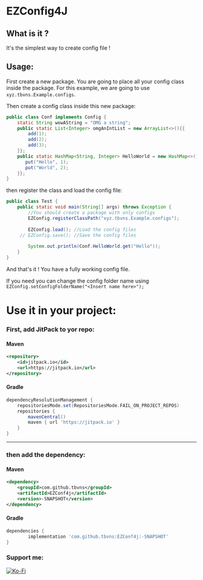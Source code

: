 # EZConfig4J
## What is it ?
It's the simplest way to create config file !
## Usage:
First create a new package. 
You are going to place all your config class inside the package.
For this example, we are going to use `xyz.tbvns.Example.configs`.

Then create a config class inside this new package:
```java
public class Conf implements Config {
    static String wowAString = "OMG a string";
    public static List<Integer> omgAnIntList = new ArrayList<>(){{
        add(1);
        add(2);
        add(3);
    }};
    public static HashMap<String, Integer> HelloWorld = new HashMap<>(){{
       put("Hello", 1);
       put("World", 2);
    }};
}
```
then register the class and load the config file:
```java
public class Test {
    public static void main(String[] args) throws Exception {
        //You should create a package with only configs
        EZConfig.registerClassPath("xyz.tbvns.Example.configs");
        
        EZConfig.load(); //Load the config files
     // EZConfig.save(); //Save the config files
        
        System.out.println(Conf.HelloWorld.get("Hello"));
    }
}
```
And that's it ! You have a fully working config file.

If you need you can change the config folder name using 
`EZConfig.setConfigFolderName("<Insert name here>");`

# Use it in your project:
### First, add JitPack to yor repo:
#### Maven
```xml
<repository>
    <id>jitpack.io</id>
    <url>https://jitpack.io</url>
</repository>
```
#### Gradle
```groovy
dependencyResolutionManagement {
	repositoriesMode.set(RepositoriesMode.FAIL_ON_PROJECT_REPOS)
	repositories {
		mavenCentral()
		maven { url 'https://jitpack.io' }
	}
}
```
___
### then add the dependency:
#### Maven
```xml
<dependency>
    <groupId>com.github.tbvns</groupId>
    <artifactId>EZConf4j</artifactId>
    <version>-SNAPSHOT</version>
</dependency>
```
#### Gradle
```groovy
dependencies {
        implementation 'com.github.tbvns:EZConf4j:-SNAPSHOT'
}
```

### Support me:
[![Ko-Fi](https://img.shields.io/badge/Ko--fi-F16061?style=for-the-badge&logo=ko-fi&logoColor=white)](https://ko-fi.com/tbvns)

